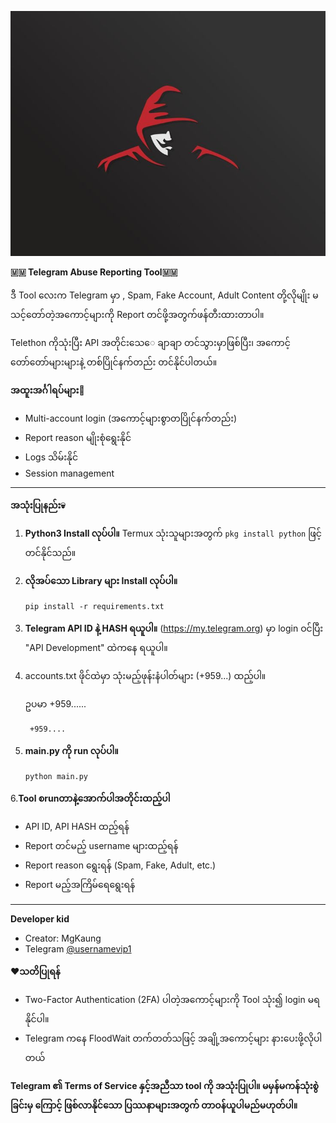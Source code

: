 
![Preview](34a48216cf3329c8c8440e1df3fd65cc.jpg)


**🇲🇲 Telegram Abuse Reporting Tool🇲🇲**

ဒီ Tool လေးက Telegram မှာ , Spam, Fake Account, Adult Content တို့လိုမျိုး မသင့်တော်တဲ့အကောင့်များကို Report တင်ဖို့အတွက်ဖန်တီးထားတာပါ။  

Telethon ကိုသုံးပြီး API အတိုင်းသေ​ေ ချာချာ တင်သွားမှာဖြစ်ပြီး၊ အကောင့်တော်တော်များများနဲ့ တစ်ပြိုင်နက်တည်း တင်နိုင်ပါတယ်။


**အထူးအင်္ဂါရပ်များ👻**

- Multi-account login (အကောင့်များစွာတပြိုင်နက်တည်း)
- Report reason မျိုးစုံရွေးနိုင်
- Logs သိမ်းနိုင်
- Session management

---

**အသုံးပြုနည်း💀**

1. **Python3 Install လုပ်ပါ။**
   Termux သုံးသူများအတွက် `pkg install python` ဖြင့်တင်နိုင်သည်။


2. **လိုအပ်သော Library များ Install လုပ်ပါ။**

   `pip install -r requirements.txt`

4. **Telegram API ID နဲ့ HASH ရယူပါ။**
   (https://my.telegram.org) မှာ login ဝင်ပြီး "API Development" ထဲကနေ ရယူပါ။

5. accounts.txt  ဖိုင်ထဲမှာ သုံးမည့်ဖုန်းနံပါတ်များ 
(+959...) ထည့်ပါ။
 
   ဥပမာ +959......

        +959....
 
6. **main.py ကို run လုပ်ပါ။**
   
 
   `python main.py`
  

6.**Tool စrunတာနဲ့အောက်ပါအတိုင်းထည့်ပါ**
   - API ID, API HASH ထည့်ရန်
   - Report တင်မည့် username များထည့်ရန်
   - Report reason ရွေးရန် (Spam, Fake, Adult, etc.)
   - Report မည့်အကြိမ်ရေရွေးရန်

---

**Developer kid**
- Creator: MgKaung  
- Telegram [@usernamevip1](https://t.me/usernamevip1)



**♥သတိပြုရန်**

- Two-Factor Authentication (2FA) ပါတဲ့အကောင့်များကို Tool သုံး၍ login မရနိုင်ပါ။
- Telegram ကနေ FloodWait တက်တတ်သဖြင့် အချို့အကောင့်များ နားပေးဖို့လိုပါတယ်


**Telegram ၏ Terms of Service နှင့်အညီသာ tool ကို အသုံးပြုပါ။ မမှန်မကန်သုံးစွဲခြင်းမှ ကြောင့် ဖြစ်လာနိုင်သော ပြဿနာများအတွက် တာဝန်ယူပါမည်မဟုတ်ပါ။**
